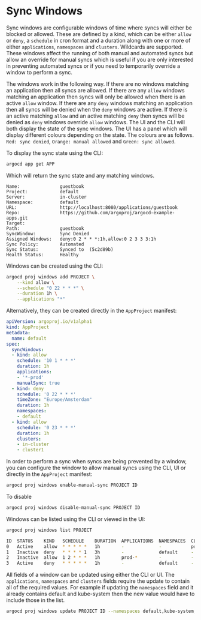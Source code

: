 # Sync Windows

Sync windows are configurable windows of time where syncs will either be blocked or allowed. These are defined
by a kind, which can be either `allow` or `deny`, a `schedule` in cron format and a duration along with one or 
more of either `applications`, `namespaces` and `clusters`. Wildcards are supported. These windows affect the running 
of both manual and automated syncs but allow an override for manual syncs which is useful if you are only interested
in preventing automated syncs or if you need to temporarily override a window to perform a sync.

The windows work in the following way. If there are no windows matching an application then all syncs are allowed. If there
are any `allow` windows matching an application then syncs will only be allowed when there is an active `allow` window. If there
are any `deny` windows matching an application then all syncs will be denied when the `deny` windows are active. If there is an
active matching `allow` and an active matching `deny` then syncs will be denied as `deny` windows override `allow` windows. The
UI and the CLI will both display the state of the sync windows. The UI has a panel which will display different colours depending
on the state. The colours are as follows. `Red: sync denied`, `Orange: manual allowed` and `Green: sync allowed`.

To display the sync state using the CLI:

```bash
argocd app get APP
```

Which will return the sync state and any matching windows.

```
Name:               guestbook
Project:            default
Server:             in-cluster
Namespace:          default
URL:                http://localhost:8080/applications/guestbook
Repo:               https://github.com/argoproj/argocd-example-apps.git
Target:
Path:               guestbook
SyncWindow:         Sync Denied
Assigned Windows:   deny:0 2 * * *:1h,allow:0 2 3 3 3:1h
Sync Policy:        Automated
Sync Status:        Synced to  (5c2d89b)
Health Status:      Healthy
```

Windows can be created using the CLI:

```bash
argocd proj windows add PROJECT \
    --kind allow \
    --schedule "0 22 * * *" \
    --duration 1h \
    --applications "*"
```

Alternatively, they can be created directly in the `AppProject` manifest:
 
```yaml
apiVersion: argoproj.io/v1alpha1
kind: AppProject
metadata:
  name: default
spec:
  syncWindows:
  - kind: allow
    schedule: '10 1 * * *'
    duration: 1h
    applications:
    - '*-prod'
    manualSync: true
  - kind: deny
    schedule: '0 22 * * *'
    timeZone: "Europe/Amsterdam"
    duration: 1h
    namespaces:
    - default
  - kind: allow
    schedule: '0 23 * * *'
    duration: 1h
    clusters:
    - in-cluster
    - cluster1
```

In order to perform a sync when syncs are being prevented by a window, you can configure the window to allow manual syncs
using the CLI, UI or directly in the `AppProject` manifest:

```bash
argocd proj windows enable-manual-sync PROJECT ID
```

To disable

```bash
argocd proj windows disable-manual-sync PROJECT ID
```

Windows can be listed using the CLI or viewed in the UI:

```bash
argocd proj windows list PROJECT
```

```bash
ID  STATUS    KIND   SCHEDULE    DURATION  APPLICATIONS  NAMESPACES  CLUSTERS  MANUALSYNC
0   Active    allow  * * * * *   1h        -             -           prod1     Disabled
1   Inactive  deny   * * * * 1   3h        -             default     -         Disabled
2   Inactive  allow  1 2 * * *   1h        prod-*        -           -         Enabled
3   Active    deny   * * * * *   1h        -             default     -         Disabled
```

All fields of a window can be updated using either the CLI or UI. The `applications`, `namespaces` and `clusters` fields
require the update to contain all of the required values. For example if updating the `namespaces` field and it already
contains default and kube-system then the new value would have to include those in the list. 

```bash
argocd proj windows update PROJECT ID --namespaces default,kube-system,prod1
```
